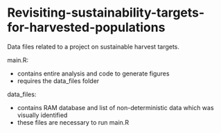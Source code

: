 # Revisiting-sustainability-targets-for-harvested-populations
Data files related to a project on sustainable harvest targets. 

main.R:
* contains entire analysis and code to generate figures
* requires the data_files folder 

data_files:
* contains RAM database and list of non-deterministic data which was visually identified
* these files are necessary to run main.R
